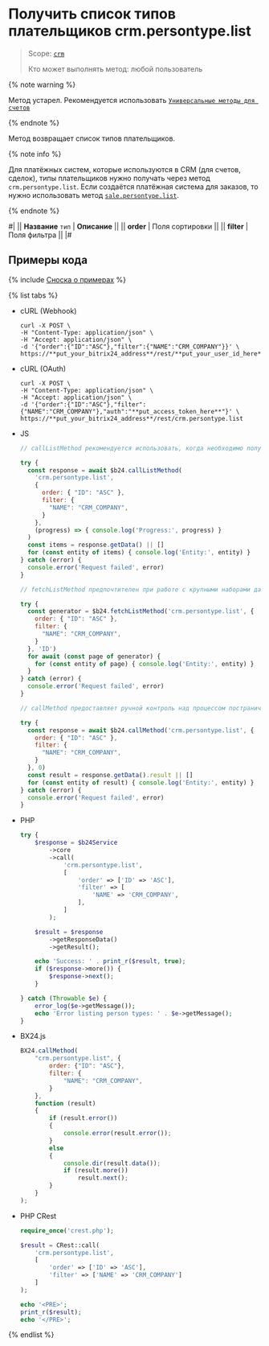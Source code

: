 # Получить список типов плательщиков crm.persontype.list

> Scope: [`crm`](../../../scopes/permissions.md)
>
> Кто может выполнять метод: любой пользователь

{% note warning %}

Метод устарел. Рекомендуется использовать  [`Универсальные методы для счетов`](../../universal/invoice.md)

{% endnote %}

Метод возвращает список типов плательщиков.

{% note info %}

Для платёжных систем, которые используются в CRM (для счетов, сделок), типы плательщиков нужно получать через метод `crm.persontype.list`. Если создаётся платёжная система для заказов, то нужно использовать метод [`sale.persontype.list`](../../../sale/person-type/sale-person-type-list.md).

{% endnote %}

#|
|| **Название**
`тип` | **Описание** ||
|| **order** | Поля сортировки ||
|| **filter** | Поля фильтра ||
|#

## Примеры кода

{% include [Сноска о примерах](../../../../_includes/examples.md) %}

{% list tabs %}

- cURL (Webhook)

    ```http
    curl -X POST \
    -H "Content-Type: application/json" \
    -H "Accept: application/json" \
    -d '{"order":{"ID":"ASC"},"filter":{"NAME":"CRM_COMPANY"}}' \
    https://**put_your_bitrix24_address**/rest/**put_your_user_id_here**/**put_your_webhook_here**/crm.persontype.list
    ```

- cURL (OAuth)

    ```http
    curl -X POST \
    -H "Content-Type: application/json" \
    -H "Accept: application/json" \
    -d '{"order":{"ID":"ASC"},"filter":{"NAME":"CRM_COMPANY"},"auth":"**put_access_token_here**"}' \
    https://**put_your_bitrix24_address**/rest/crm.persontype.list
    ```

- JS


    ```js
    // callListMethod рекомендуется использовать, когда необходимо получить весь набор списочных данных и объём записей относительно невелик (до примерно 1000 элементов). Метод загружает все данные сразу, что может привести к высокой нагрузке на память при работе с большими объемами.
    
    try {
      const response = await $b24.callListMethod(
        'crm.persontype.list',
        {
          order: { "ID": "ASC" },
          filter: {
            "NAME": "CRM_COMPANY",
          }
        },
        (progress) => { console.log('Progress:', progress) }
      )
      const items = response.getData() || []
      for (const entity of items) { console.log('Entity:', entity) }
    } catch (error) {
      console.error('Request failed', error)
    }
    
    // fetchListMethod предпочтителен при работе с крупными наборами данных. Метод реализует итеративную выборку с использованием генератора, что позволяет обрабатывать данные по частям и эффективно использовать память.
    
    try {
      const generator = $b24.fetchListMethod('crm.persontype.list', {
        order: { "ID": "ASC" },
        filter: {
          "NAME": "CRM_COMPANY",
        }
      }, 'ID')
      for await (const page of generator) {
        for (const entity of page) { console.log('Entity:', entity) }
      }
    } catch (error) {
      console.error('Request failed', error)
    }
    
    // callMethod предоставляет ручной контроль над процессом постраничного получения данных через параметр start. Подходит для сценариев, где требуется точное управление пакетами запросов. Однако при больших объемах данных может быть менее эффективным по сравнению с fetchListMethod.
    
    try {
      const response = await $b24.callMethod('crm.persontype.list', {
        order: { "ID": "ASC" },
        filter: {
          "NAME": "CRM_COMPANY",
        }
      }, 0)
      const result = response.getData().result || []
      for (const entity of result) { console.log('Entity:', entity) }
    } catch (error) {
      console.error('Request failed', error)
    }
    ```

- PHP


    ```php
    try {
        $response = $b24Service
            ->core
            ->call(
                'crm.persontype.list',
                [
                    'order' => ['ID' => 'ASC'],
                    'filter' => [
                        'NAME' => 'CRM_COMPANY',
                    ],
                ]
            );
    
        $result = $response
            ->getResponseData()
            ->getResult();
    
        echo 'Success: ' . print_r($result, true);
        if ($response->more()) {
            $response->next();
        }
    
    } catch (Throwable $e) {
        error_log($e->getMessage());
        echo 'Error listing person types: ' . $e->getMessage();
    }
    ```

- BX24.js

    ```js
    BX24.callMethod(
        "crm.persontype.list", {
            order: {"ID": "ASC"},
            filter: {
                "NAME": "CRM_COMPANY",
            }
        },
        function (result)
        {
            if (result.error())
            {
                console.error(result.error());
            }
            else
            {
                console.dir(result.data());
                if (result.more())
                    result.next();
            }
        }
    );
    ```

- PHP CRest

    ```php
    require_once('crest.php');

    $result = CRest::call(
        'crm.persontype.list',
        [
            'order' => ['ID' => 'ASC'],
            'filter' => ['NAME' => 'CRM_COMPANY']
        ]
    );

    echo '<PRE>';
    print_r($result);
    echo '</PRE>';
    ```

{% endlist %}